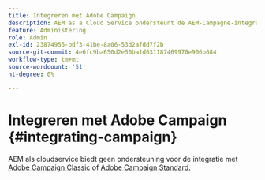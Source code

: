 ```yaml
---
title: Integreren met Adobe Campaign
description: AEM as a Cloud Service ondersteunt de AEM-Campagne-integratie niet.
feature: Administering
role: Admin
exl-id: 23874955-bdf3-41be-8a06-53d2afdd7f2b
source-git-commit: 4e6fc9ba650d2e50ba1d631187469970e906b684
workflow-type: tm+mt
source-wordcount: '51'
ht-degree: 0%

---
```



# Integreren met Adobe Campaign {#integrating-campaign}

AEM als cloudservice biedt geen ondersteuning voor de integratie met [Adobe Campaign Classic](https://experienceleague.adobe.com/docs/experience-manager-65/administering/integration/campaignonpremise.html) of [Adobe Campaign Standard.](https://experienceleague.adobe.com/docs/experience-manager-65/administering/integration/campaignstandard.html)
